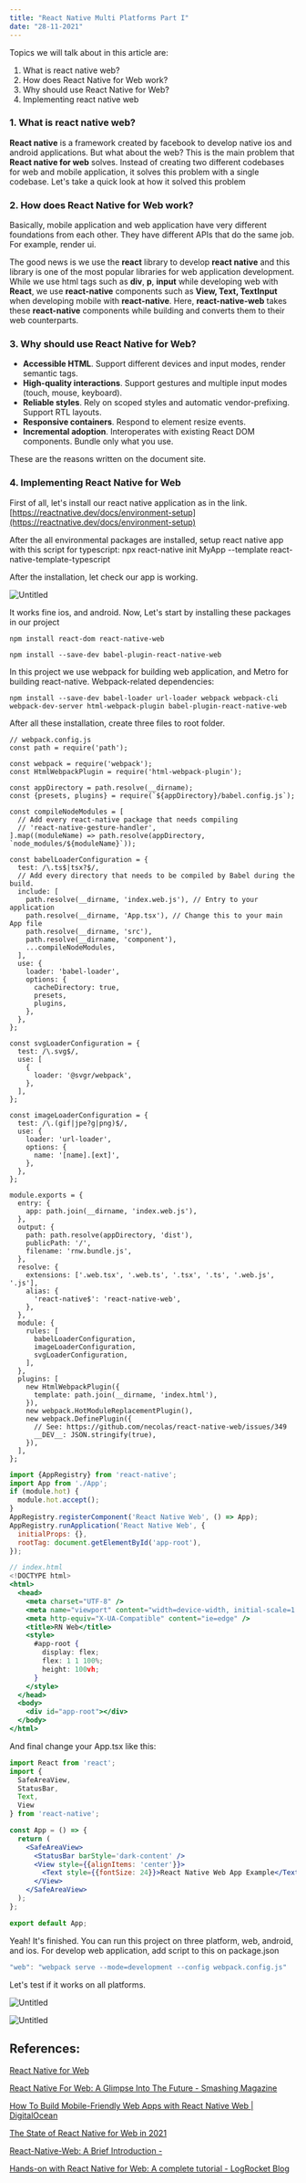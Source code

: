```yaml
---
title: "React Native Multi Platforms Part I"
date: "28-11-2021"
---
```

Topics we will talk about in this article are:

1. What is react native web?
2. How does React Native for Web work?
3. Why should use React Native for Web?
4. Implementing react native web

### 1. What is react native web?

**React native** is a framework created by facebook to develop native ios and android applications. But what about the web? This is the main problem that **React native for web** solves. Instead of creating two different codebases for web and mobile application, it solves this problem with a single codebase. Let's take a quick look at how it solved this problem

### 2. How does React Native for Web work?

Basically, mobile application and web application have very different foundations from each other. They have different APIs that do the same job. For example, render ui.

The good news is we use the **react** library to develop **react native** and this library is one of the most popular libraries for web application development. While we use html tags such as **div**, **p**, **input** while developing web with **React**, we use **react-native** components such as **View, Text, TextInput** when developing mobile with **react-native**. Here, **react-native-web** takes these **react-native** components while building and converts them to their web counterparts.

### 3. Why should use React Native for Web?

- **Accessible HTML**. Support different devices and input modes, render semantic tags.
- **High-quality interactions**. Support gestures and multiple input modes (touch, mouse, keyboard).
- **Reliable styles**. Rely on scoped styles and automatic vendor-prefixing. Support RTL layouts.
- **Responsive containers**. Respond to element resize events.
- **Incremental adoption**. Interoperates with existing React DOM components. Bundle only what you use.

These are the reasons written on the document site.

### 4. Implementing React Native for Web

First of all, let's install our react native application as in the link. [https://reactnative.dev/docs/environment-setup](https://reactnative.dev/docs/environment-setup)

After the all environmental packages are installed, setup react native app with this script for typescript:
npx react-native init MyApp --template react-native-template-typescript

After the installation, let check our app is working. 

![Untitled](https://s3-us-west-2.amazonaws.com/secure.notion-static.com/9f2a5969-4b0d-4794-ac13-a487fa63dba9/Untitled.png)

It works fine ios, and android. Now, Let's start by installing these packages in our project

`npm install react-dom react-native-web` 

`npm install --save-dev babel-plugin-react-native-web`

In this project we use webpack for building web application, and Metro for building react-native. Webpack-related dependencies: 

`npm install --save-dev babel-loader url-loader webpack webpack-cli webpack-dev-server html-webpack-plugin babel-plugin-react-native-web`

After all these installation, create three files to root folder.

```
// webpack.config.js
const path = require('path');

const webpack = require('webpack');
const HtmlWebpackPlugin = require('html-webpack-plugin');

const appDirectory = path.resolve(__dirname);
const {presets, plugins} = require(`${appDirectory}/babel.config.js`);

const compileNodeModules = [
  // Add every react-native package that needs compiling
  // 'react-native-gesture-handler',
].map((moduleName) => path.resolve(appDirectory, `node_modules/${moduleName}`));

const babelLoaderConfiguration = {
  test: /\.ts$|tsx?$/,
  // Add every directory that needs to be compiled by Babel during the build.
  include: [
    path.resolve(__dirname, 'index.web.js'), // Entry to your application
    path.resolve(__dirname, 'App.tsx'), // Change this to your main App file
    path.resolve(__dirname, 'src'),
    path.resolve(__dirname, 'component'),
    ...compileNodeModules,
  ],
  use: {
    loader: 'babel-loader',
    options: {
      cacheDirectory: true,
      presets,
      plugins,
    },
  },
};

const svgLoaderConfiguration = {
  test: /\.svg$/,
  use: [
    {
      loader: '@svgr/webpack',
    },
  ],
};

const imageLoaderConfiguration = {
  test: /\.(gif|jpe?g|png)$/,
  use: {
    loader: 'url-loader',
    options: {
      name: '[name].[ext]',
    },
  },
};

module.exports = {
  entry: {
    app: path.join(__dirname, 'index.web.js'),
  },
  output: {
    path: path.resolve(appDirectory, 'dist'),
    publicPath: '/',
    filename: 'rnw.bundle.js',
  },
  resolve: {
    extensions: ['.web.tsx', '.web.ts', '.tsx', '.ts', '.web.js', '.js'],
    alias: {
      'react-native$': 'react-native-web',
    },
  },
  module: {
    rules: [
      babelLoaderConfiguration,
      imageLoaderConfiguration,
      svgLoaderConfiguration,
    ],
  },
  plugins: [
    new HtmlWebpackPlugin({
      template: path.join(__dirname, 'index.html'),
    }),
    new webpack.HotModuleReplacementPlugin(),
    new webpack.DefinePlugin({
      // See: https://github.com/necolas/react-native-web/issues/349
      __DEV__: JSON.stringify(true),
    }),
  ],
};
```

```jsx
import {AppRegistry} from 'react-native';
import App from './App';
if (module.hot) {
  module.hot.accept();
}
AppRegistry.registerComponent('React Native Web', () => App);
AppRegistry.runApplication('React Native Web', {
  initialProps: {},
  rootTag: document.getElementById('app-root'),
});
```

```jsx
// index.html
<!DOCTYPE html>
<html>
  <head>
    <meta charset="UTF-8" />
    <meta name="viewport" content="width=device-width, initial-scale=1.0" />
    <meta http-equiv="X-UA-Compatible" content="ie=edge" />
    <title>RN Web</title>
    <style>
      #app-root {
        display: flex;
        flex: 1 1 100%;
        height: 100vh;
      }
    </style>
  </head>
  <body>
    <div id="app-root"></div>
  </body>
</html>
```

And final change your App.tsx like this:

```jsx
import React from 'react';
import {
  SafeAreaView,
  StatusBar,
  Text,
  View
} from 'react-native';

const App = () => {
  return (
    <SafeAreaView>
      <StatusBar barStyle='dark-content' />
      <View style={{alignItems: 'center'}}>
        <Text style={{fontSize: 24}}>React Native Web App Example</Text>
      </View>
    </SafeAreaView>
  );
};

export default App;
```

Yeah! It's finished. You can run this project on three platform, web, android, and ios. For develop web application, add script to this on package.json 

```jsx
"web": "webpack serve --mode=development --config webpack.config.js"
```

Let's test if it works on all platforms.

![Untitled](https://s3-us-west-2.amazonaws.com/secure.notion-static.com/54d757b9-15e9-4f5b-9d6c-b3f7b618e227/Untitled.png)

![Untitled](https://s3-us-west-2.amazonaws.com/secure.notion-static.com/90fc3394-cbc0-4002-ae85-b5be87aade80/Untitled.png)

## References:

[React Native for Web](https://necolas.github.io/react-native-web/)

[React Native For Web: A Glimpse Into The Future - Smashing Magazine](https://www.smashingmagazine.com/2016/08/a-glimpse-into-the-future-with-react-native-for-web/)

[How To Build Mobile-Friendly Web Apps with React Native Web | DigitalOcean](https://www.digitalocean.com/community/tutorials/build-mobile-friendly-web-apps-with-react-native-web)

[The State of React Native for Web in 2021](https://www.crowdbotics.com/blog/the-state-of-react-native-for-web-in-2021)

[React-Native-Web: A Brief Introduction -](https://codersera.com/blog/react-native-web/)

[Hands-on with React Native for Web: A complete tutorial - LogRocket Blog](https://blog.logrocket.com/react-native-web-complete-tutorial/)